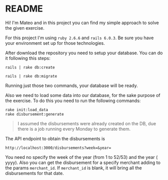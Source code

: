 # README

Hi! I'm Mateo and in this project you can find my simple approach to solve the given exercise.

For this project I'm using `ruby 2.6.6` and `rails 6.0.3`.
Be sure you have your environment set up for those technologies.

After download the repository you need to setup your database. You can do it following this steps:

    rails | rake db:create

    rails | rake db:migrate

Running just those two commands, your database will be ready.

Also we need to load some data into our database, for the sake purpose of the exercise.
To do this you need to run the following commands:

    rake init:load_data
    rake disbursement:generate

> I assumed the disbursements were already created on the DB, due there is a job running every Monday to generate them.

The API endpoint to obtain the disbursements is

    http://localhost:3000/disbursements?week=&year=

You need no specify the week of the year (from 1 to 52/53) and the year ( yyyy).  Also you can get the disbursement for a specify merchant adding to the params `merchant_id`. If `merchant_id` is blank, it will bring all the disbursements for that date.
